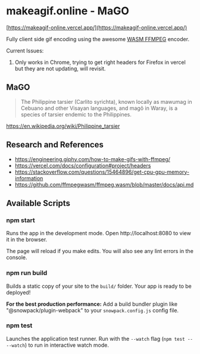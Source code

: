 # makeagif.online - MaGO 


[https://makeagif-online.vercel.app/](https://makeagif-online.vercel.app/)

Fully client side gif encoding using the awesome [WASM FFMPEG](https://github.com/ffmpegwasm/ffmpeg.wasm) encoder. 

Current Issues: 

1. Only works in Chrome, trying to get right headers for Firefox in vercel but they are not updating, will revisit. 

## MaGO

> The Philippine tarsier (Carlito syrichta), known locally as mawumag in Cebuano and other Visayan languages, and magô in Waray, is a species of tarsier endemic to the Philippines.

https://en.wikipedia.org/wiki/Philippine_tarsier

## Research and References

* https://engineering.giphy.com/how-to-make-gifs-with-ffmpeg/
* https://vercel.com/docs/configuration#project/headers
* https://stackoverflow.com/questions/15464896/get-cpu-gpu-memory-information
* https://github.com/ffmpegwasm/ffmpeg.wasm/blob/master/docs/api.md

## Available Scripts

### npm start

Runs the app in the development mode.
Open http://localhost:8080 to view it in the browser.

The page will reload if you make edits.
You will also see any lint errors in the console.

### npm run build

Builds a static copy of your site to the `build/` folder.
Your app is ready to be deployed!

**For the best production performance:** Add a build bundler plugin like "@snowpack/plugin-webpack" to your `snowpack.config.js` config file.

### npm test

Launches the application test runner.
Run with the `--watch` flag (`npm test -- --watch`) to run in interactive watch mode.
